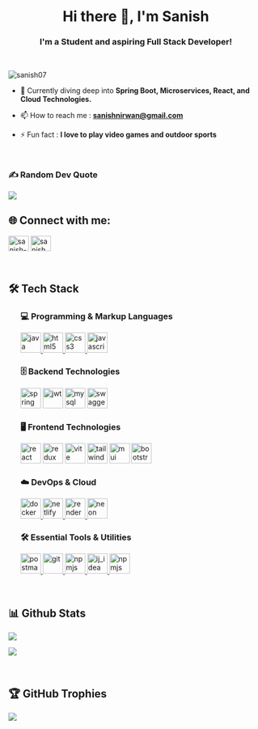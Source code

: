 <h1 align="center">Hi there 👋, I'm Sanish</h1>
<h3 align="center">I'm a Student and aspiring Full Stack Developer!</h3>

  <br>
  <p align="left"> <img src="https://komarev.com/ghpvc/?username=sanish07&label=Profile%20views&color=0e75b6&style=flat" alt="sanish07" /> </p>


  - 🌱 Currently diving deep into **Spring Boot, Microservices, React, and Cloud Technologies.**

  - 📫 How to reach me : **sanishnirwan@gmail.com**

  - ⚡ Fun fact : **I love to play video games and outdoor sports**
  <br/>

### ✍️ Random Dev Quote
![](https://quotes-github-readme.vercel.app/api?type=horizontal&theme=merko)

<h2 align="left">🌐 Connect with me:</h2>
  <p align="left">
  <a href="https://linkedin.com/in/sanish-nirwan" target="blank"><img align="center" src="https://raw.githubusercontent.com/rahuldkjain/github-profile-readme-generator/master/src/images/icons/Social/linked-in-alt.svg" alt="sanish-nirwan" height="30" width="40" /></a>
    <a href="https://www.leetcode.com/sanish07" target="blank"><img align="center" src="https://raw.githubusercontent.com/rahuldkjain/github-profile-readme-generator/master/src/images/icons/Social/leet-code.svg" alt="sanish07" height="30" width="40" /></a>
  </p>
  <br/>
<h2 align="left">🛠️ Tech Stack</h2>
<ul>
  <h3>💻 Programming & Markup Languages</h3>
    <a href="https://www.java.com" target="_blank" rel="noreferrer"> <img src="https://skillicons.dev/icons?i=java&theme=light" alt="java" width="40" height="40"/> </a>  
    <a href="https://www.w3.org/html/" target="_blank" rel="noreferrer"> <img src="https://skillicons.dev/icons?i=html" alt="html5" width="40" height="40"/> </a> 
    <a href="https://www.w3schools.com/css/" target="_blank" rel="noreferrer"> <img src="https://skillicons.dev/icons?i=css" alt="css3" width="40" height="40"/> </a> 
    <a href="https://developer.mozilla.org/en-US/docs/Web/JavaScript" target="_blank" rel="noreferrer"><img src="https://skillicons.dev/icons?i=js" alt="javascript" width="40" height="40"/></a>

  <h3>🗄️ Backend Technologies</h3>
    <a href="https://spring.io/projects" target="_blank" rel="noreferrer"><img src="https://skillicons.dev/icons?i=spring&theme=light" alt="spring" width="40" height="40"/></a>
    <a href="https://auth0.com/docs/secure/tokens/json-web-tokens" target="_blank" rel="noreferrer"><img src="https://img.icons8.com/color/512/java-web-token.png" alt="jwt" width="40" height="40"/></a>
    <a href="https://www.mysql.com/" target="_blank" rel="noreferrer"><img src="https://skillicons.dev/icons?i=mysql" alt="mysql" width="40" height="40"/></a>
    <a href="https://swagger.io/" target="_blank" rel="noreferrer"><img src="https://static-00.iconduck.com/assets.00/swagger-icon-2048x2048-563qbzey.png" alt="swagger" width="40" height="40"/></a>

  <h3>🖥️ Frontend Technologies</h3>
    <a href="https://react.dev/" target="_blank" rel="noreferrer"><img src="https://skillicons.dev/icons?i=react" alt="react" width="40" height="40"/></a>
    <a href="https://redux.js.org/" target="_blank" rel="noreferrer"><img src="https://skillicons.dev/icons?i=redux" alt="redux" width="40" height="40"/></a>
    <a href="https://vite.dev/" target="_blank" rel="noreferrer"><img src="https://skillicons.dev/icons?i=vite" alt="vite" width="40" height="40"/></a>
    <a href="https://tailwindcss.com/" target="_blank" rel="noreferrer"><img src="https://skillicons.dev/icons?i=tailwind" alt="tailwind" width="40" height="40"/></a>
    <a href="https://mui.com/" target="_blank" rel="noreferrer"><img src="https://skillicons.dev/icons?i=mui&theme=light" alt="mui" width="40" height="40"/></a>
    <a href="https://getbootstrap.com" target="_blank" rel="noreferrer"> <img src="https://skillicons.dev/icons?i=bootstrap" alt="bootstrap" width="40" height="40"/> </a> 
    

  <h3>☁️ DevOps & Cloud</h3>
    <a href="https://www.docker.com/" target="_blank" rel="noreferrer"> <img src="https://skillicons.dev/icons?i=docker" alt="docker" width="40" height="40"/> </a> 
    <a href="https://www.netlify.com/" target="_blank" rel="noreferrer"> <img src="https://skillicons.dev/icons?i=netlify" alt="netlify" width="40" height="40"/> </a> 
    <a href="https://render.com/" target="_blank" rel="noreferrer"> <img src="https://cdn.sanity.io/images/34ent8ly/production/ec37a3660704e1fa2b4246c9a01ab34e145194ad-824x824.png" alt="render" width="40" height="40"/> </a> 
    <a href="https://neon.tech/" target="_blank" rel="noreferrer"> <img src="https://community.neon.tech/uploads/default/original/1X/7d9c2fe1924470ab649c75f01a04dae08f910420.png" alt="neon" width="40" height="40"/> </a> 

  <h3>🛠️ Essential Tools & Utilities</h3>
    <a href="https://postman.com" target="_blank" rel="noreferrer"> <img src="https://skillicons.dev/icons?i=postman" alt="postman" width="40" height="40"/> </a>
    <a href="https://git-scm.com/" target="_blank" rel="noreferrer"> <img src="https://skillicons.dev/icons?i=git" alt="git" width="40" height="40"/> </a>
    <a href="https://www.npmjs.com/" target="_blank" rel="noreferrer"> <img src="https://skillicons.dev/icons?i=npm&theme=light" alt="npmjs" width="40" height="40"/> </a>
    <a href="https://git-scm.com/" target="_blank" rel="noreferrer"> <img src="https://skillicons.dev/icons?i=idea" alt="ij_idea" width="40" height="40"/> </a>
    <a href="https://www.npmjs.com/" target="_blank" rel="noreferrer"> <img src="https://skillicons.dev/icons?i=vscode" alt="npmjs" width="40" height="40"/> </a>

</ul>

<br/>

## 📊 Github Stats

![](https://github-readme-stats.vercel.app/api/top-langs/?username=sanish07&theme=radical&hide_border=fale&include_all_commits=true&count_private=true&layout=compact)

![](https://nirzak-streak-stats.vercel.app/?user=sanish07&theme=radical&hide_border=false)

<br/>

## 🏆 GitHub Trophies
![](https://github-profile-trophy.vercel.app/?username=sanish07&theme=noctis_minimus&no-frame=true&no-bg=false&margin-w=10)
